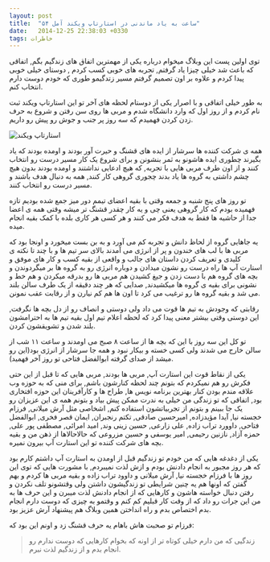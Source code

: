 ```yaml
---
layout: post
title:  "۵۴ ساعت به یاد ماندنی در استارتاپ ویکند آمل"
date:   2014-12-25 22:38:03 +0330
tags: خاطرات
---
```


توی اولین پست این وبلاگ میخوام درباره یکی از مهمترین اتفاق های زندگیم بگم, اتفاقی که باعث شد خیلی چیزا یاد گرفتم, تجربه های خوبی کسب کردم , دوستای خیلی خوبی پیدا کردم و علاوه بر اون تصمیم گرفتم مسیر زتدگیمو طوری که خودم دوست دارم انتخاب کنم.

به طور خیلی اتفاقی و با اصرار یکی از دوستام لحظه های آخر تو این استارتاپ ویکند ثبت نام کردم و از روز اول که وارد دانشگاه شدم و مربی ها روی سن رفتن و شروع به حرف زدن کردن فهمیدم که سه روز پر جنب و جوش رو پیش رو داریم.

![استارتاپ ویکند](/persian/images/sw-amol-001.jpg)

همه ی شرکت کننده ها سرشار از ایده های قشنگ و حیرت آور بودند و اومده بودند که یاد بگیرند چطوری ایده هاشونو به ثمر بنشونن و برای شروع یک کار مسیر درست رو انتخاب کنند و از اون طرف مربی هایی با تجربه, که هیچ ادعایی نداشتند و اومده بودند بدون هیچ چشم داشتی به گروه ها یاد بدند چجوری گروهی کار کنند, همه به دنبال هدف باشند و مسیر درست رو انتخاب کنند.

تو روز های پنج شنبه و جمعه وقتی با بقیه اعضای تیمم دور میز جمع شده بودیم تازه فهمیده بودم که کار گروهی یعنی چی و یه کار چقدر قشنگ تر میشه وقتی همه ی اعضا جدا از حاشیه ها فقط به هدف فکر می کنند و هر کسی هر کاری بلده با کمک بقیه انجام میده.

یه جاهایی گروه از لحاظ دانش و تجربه کم می آورد و به بن بست میخورد و اونجا بود که مربی ها با لب های خندون و پر از انرژی می آمدند بالای سر تیم ها و با چند تا نکته ی کلیدی و تعریف کردن داستان های جالب و واقعی از بقیه کسب و کار های موفق و استارت آپ ها راه درست رو نشون میدادن و دوباره انرژی رو به گروه ها بر میگردوندن و بچه های گروه هم با دست زدن و جیغ کشیدن هم مربی ها رو بدرقه میکردن و هم خط و نشونی برای بقیه ی گروه ها میکشیدند, صدایی که هر چند دقیقه از یک طرف سالن بلند می شد و بقیه گروه ها رو ترغیب می کرد تا اون ها هم کم نیارن و از رقابت عقب نمونن.

رقابتی که وجودش به تیم ها قوت می داد ولی دوستی و انصاف رو از دل بچه ها نگرفت, این دوستی وقتی بیشتر معنی پیدا کرد که لحظه اعلام تیم اول بقیه تیم ها به احترامشون بلند شدن و تشویقشون کردن.

تو کل این سه روز با این که بچه ها از ساعت ۸ صبح می اومدند و ساعت ۱۱ شب از سالن خارج می شدند ولی کسی خسته و بیکار نبود  و همه جا سرشار از انرژی بود(این رو میشد از صدای گرفته ابوالفضل فتاحی تو روز آخر فهمید).

یکی از نقاط قوت این استارت آپ, مربی ها بودند, مربی هایی که تا قبل از این حتی فکرش رو هم نمیکردم که بتونم چند لحظه کنارشون باشم, برای منی که به حوزه وب علاقه مندم بودن کنار بهترین برنامه نویس ها, طراح ها و کارآفرینان این حوزه افتخاری بود, اتفاقی که تو زندگی من  خیلی به ندرت ممکن پیش بیاد و بتونم همه ی این عزیزان رو یک جا ببینم و بتونم از تجربیاتشون استفاده کنم, اشخاصی مثل آرش میلانی, فرزام خجسته نیا, آیدا مؤیدزاده, امیرحسین صادقی, تکتم رنجبران, ایمان قصر فخری, ابوالفضل فتاحی, داوورد تراب زاده, علی زارعی, حسین زینی وند, امید امرائی, مصطفی پور علی, حمزه آزاد, نازنین رحیمی, امیر یوسفی و حسین مزروعی که حالاحالاها از ذهن من و بقیه بچه های شرکت کننده تو این استارت آپ بیرون نمیره.

یکی از دغدغه هایی که من خودم تو زندگیم قبل از اومدن به استارت آپ داشتم کارم بود که هر روز مجبور به انجام دادنش بودم و ازش لذت نمیبردم, با مشورت هایی که توی این روز ها با فرزام خجسته نیا, آرش میلانی و داوود تراب زاده و بقیه مربی ها کردم و بهم گفتن که اونها هم یه چنین شرایطی تو زندگیشون داشتن ولی وقتشونو تلف نکردن و رفتن دنبال خواسته هاشون و کارهایی که از انجام دادنش لذت میبرن و این حرف ها به من این جرات رو داد که از وقت کار قبلیم کم کنم و وقتمو به چیزی که دوست دارم انجام بدم اختصاص بدم و راه انداختن همین وبلاگ هم پیشنهاد آرش عزیز بود.

فرزام تو صحبت هاش باهام یه حرف قشنگ زد و اونم این بود که:
> زندگیی که من دارم خیلی کوتاه تر از اونه که بخوام کارهایی که دوست ندارم رو انجام بدم و از زندگیم لذت نبرم.

